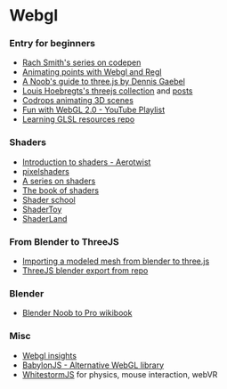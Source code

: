 # Webgl
### Entry for beginners
- [Rach Smith's series on codepen](https://codepen.io/rachsmith/post/beginning-with-3d-webgl-pt-1-the-scene)
- [Animating points with Webgl and Regl](http://peterbeshai.com/beautifully-animate-points-with-webgl-and-regl.html)
- [A Noob's guide to three.js by Dennis Gaebel](https://webdesign.tutsplus.com/tutorials/a-noobs-guide-to-threejs--cms-28639)
- [Louis Hoebregts's threejs collection](https://codepen.io/collection/DrxLEd/) and [posts](http://mamboleoo.be/learnThree/)
- [Codrops animating 3D scenes](https://tympanus.net/codrops/2016/04/26/the-aviator-animating-basic-3d-scene-threejs/)
- [Fun with WebGL 2.0 - YouTube Playlist](https://www.youtube.com/playlist?list=PLMinhigDWz6emRKVkVIEAaePW7vtIkaIF)
- [Learning GLSL resources repo](https://github.com/TheoGil/learning-glsl)


### Shaders
- [Introduction to shaders - Aerotwist](https://aerotwist.com/tutorials/an-introduction-to-shaders-part-1/)
- [pixelshaders](http://pixelshaders.com)
- [A series on shaders](https://medium.com/@Zadvorsky/into-vertex-shaders-594e6d8cd804)
- [The book of shaders](https://thebookofshaders.com/)
- [Shader school](https://github.com/stackgl/shader-school)
- [ShaderToy](https://www.shadertoy.com)
- [ShaderLand](http://shaderland.com)

### From Blender to ThreeJS
- [Importing a modeled mesh from blender to three.js](https://www.jonathan-petitcolas.com/2015/07/27/importing-blender-modelized-mesh-in-threejs.html)
- [ThreeJS blender export from repo](https://github.com/mrdoob/three.js/tree/master/utils/exporters/blender)


### Blender
- [Blender Noob to Pro wikibook](https://en.wikibooks.org/wiki/Blender_3D:_Noob_to_Pro#Table_of_Contents)


### Misc
- [Webgl insights](http://webglinsights.com/)
- [BabylonJS - Alternative WebGL library](https://www.babylonjs.com/)
- [WhitestormJS](http://whsjs.io) for physics, mouse interaction, webVR
